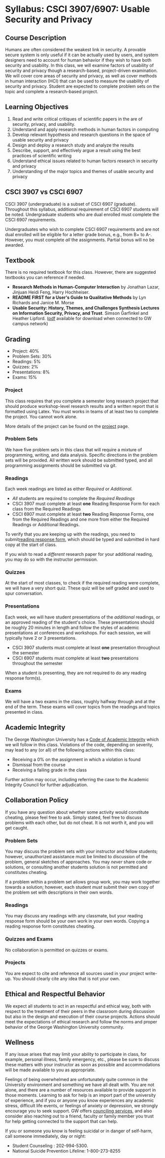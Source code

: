 # Syllabus: CSCI 3907/6907: Usable Security and Privacy

## Course Description

Humans are often considered the weakest link in security. A provable secure system is only useful if it can be actually used by users, and system designers need to account for human behavior if they wish to have both security and usability. In this class, we will examine factors of usability of security and privacy though a research-based, project-driven examination. We will cover core areas of security and privacy, as well as cover methods in human interaction (HCI) that can be used to measure the usability of security and privacy. Student are expected to complete problem sets on the topic and complete a research-based project. 

## Learning Objectives

1. Read and write critical critiques of scientific papers in the are of security, privacy, and usability.
2. Understand and apply research methods in human factors in computing
3. Develop relevant hypothesis and research questions in the space of usable security and privacy
4. Design and deploy a research study and analyze the results
5. Describe, support, and effectively argue a result using the best practices of scientific writing
6. Understand ethical issues related to human factors research in security and privacy
7. Understanding of the major topics and themes of usable security and privacy

## CSCI 3907 vs CSCI 6907

CSCI 3907 (undergraduate) is a subset of CSCI 6907 (graduate). Throughout this syllabus, additional requirement of CSCI 6907 students will be noted. Undergraduate students who are dual enrolled must complete the CSCI 6907 requirements.

Undergraduates who wish to complete CSCI 6907 requirements and are not dual enrolled will be eligible for a letter grade bonus, e.g., from B+ to A-. However, you must complete *all* the assignments. Partial bonus will no be awarded. 

## Textbook

There is no required textbook for this class. However, there are suggested textbooks you can reference if needed.

* **Research Methods in Human-Computer Interaction** by Jonathan Lazar, Jinjuan Heidi Feng, Harry Hochheiser. 
* **README FIRST for a User's Guide to Qualitative Methods** by Lyn Richards and Janice M. Morse
* **Usable Security: History, Themes, and Challenges
Synthesis Lectures on Information Security, Privacy, and Trust**. Simson Garfinkel and Heather Lipford. ([pdf](https://www.morganclaypool.com/doi/abs/10.2200/S00594ED1V01Y201408SPT011) available for download when connected to GW campus network) 

## Grading

* Project: 40%
* Problem Sets: 30%
* Readings: 5%
* Quizzes: 2%
* Presentations: 8%
* Exams: 15%

### Project

This class requires that you complete a semester long research project that should produce workshop-level research results and a written report that is formatted using Latex. You must works in teams of at least two to complete the project. You cannot work alone. 

More details of the project can be found on the [project](project.md) page. 

### Problem Sets

We have five problem sets in this class that will require a mixture of programming, writing, and data analysis. Specific directions in the problem sets will be provided. All written work should be submitted typed, and all programming assignments should be submitted via git. 

### Readings

Each week readings are listed as either *Required* or *Additional*. 

* *All* students are required to complete the *Required Readings* 
* CSCI 3907 must complete at least **one** Reading Response Form for each class from the Required Readings
* CSCI 6907 must complete at least **two** Reading Response Forms, one from the Required Readings and one more from either the Required Readings or Additional Readings.

To verify that you are keeping up with the readings, you need to submit[reading response form](reading.md), which should be typed and submitted in hard copy at the start of class. 

If you wish to read a *different* research paper for your additional reading, you may do so with the instructor permission. 

### Quizzes

At the start of most classes, to check if the required reading were complete, we will have a very short quiz. These quiz will be self graded and used to spur conversation. 

### Presentations

Each week, we will have student presentations of the *additional* readings, or an approved reading of the student's choice. These presentations should be roughly 20 minutes in length and follow the styles of academic presentations at conferences and workshops. For each session, we will typically have 2 or 3 presentations. 

* CSCI 3907 students must complete at least **one** presentation throughout the semester
* CSCI 6907 students must complete at least **two** presentations throughout the semester

When a student is presenting, they are not required to do any reading response form(s). 

### Exams

We will have a two exams in the class, roughly halfway through and at the end of the term. These exams will cover topics from the readings and topics presented in class.

## Academic Integrity

The George Washington University has a [Code of Academic Integrity](https://studentconduct.gwu.edu/academic-integrity) which we will follow in this class.  Violations of the code, depending on severity, may lead to any (or all) of the following actions within this class:

* Receiving a 0% on the assignment in which a violation is found
* Dismissal from the course
* Receiving a failing grade in the class

Further action may occur, including referring the case to the Academic Integrity Council for further adjudication.

## Collaboration Policy 

If you have any question about whether some activity would constitute cheating, please feel free to ask. Simply stated, feel free to discuss problems with each other, but do not cheat. It is not worth it, and you will get caught.

### Problem Sets

You may discuss the problem sets with your instructor and fellow students; however, unauthorized assistance must be limited to discussion of the problem, general sketches of approaches. You may *never* share code or solutions, or consulting another students solution is not permitted and constitutes cheating. 

If a problem within a problem set allows group work, you may work together towards a solution; however, each student *must* submit their own copy of the problem set with descriptions in their own words. 

### Readings

You may discuss any readings with any classmate, but your reading response form should be your own work in your own words. Copying a reading response form constitutes cheating. 

### Quizzes and Exams
No collaboration is permitted on quizzes or exams. 

### Projects
You are expect to cite and reference all sources used in your project write-up. You should clearly cite any idea that is not your own.

## Ethical and Respectful Behavior

We expect all students to act in an respectful and ethical way, both with respect to the treatment of their peers in the classroom during discussion but also in the design and execution of their course projects. Actions should meet the expectations of ethical research and follow the norms and proper behavior of the George Washington University community.


## Wellness

If any issue arises that may limit your ability to participate in class, for example, personal illness, family emergency, etc., please be sure to discuss these matters with your instructor as soon as possible and accommodations will be made available to you as appropriate.

Feelings of being overwhelmed are unfortunately quite common in the University environment and something we have all dealt with. You are not alone, and there are a number of resources available to provide support in those moments. Learning to ask for help is an import part of the university of experience, and if you or anyone you know experiences any academic stress, difficult life events, or feelings of anxiety or depression, we strongly encourage you to seek support. GW offers [counciling services](https://healthcenter.gwu.edu/counseling-and-psychological-services), and also consider also reaching out to a friend, faculty or family member you trust for help getting connected to the support that can help.

If you or someone you know is feeling suicidal or in danger of self-harm, call someone immediately, day or night:
* Student Counseling : 202-994-5300.
* National Suicide Prevention Lifeline: 1-800-273-8255

